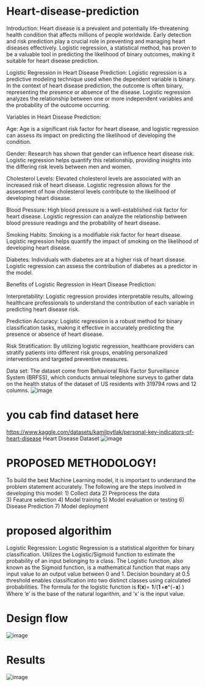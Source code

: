 # Heart-disease-prediction

Introduction:
Heart disease is a prevalent and potentially life-threatening health condition that affects millions of people worldwide. Early detection and risk prediction play a crucial role in preventing and managing heart diseases effectively. Logistic regression, a statistical method, has proven to be a valuable tool in predicting the likelihood of binary outcomes, making it suitable for heart disease prediction.

Logistic Regression in Heart Disease Prediction:
Logistic regression is a predictive modeling technique used when the dependent variable is binary. In the context of heart disease prediction, the outcome is often binary, representing the presence or absence of the disease. Logistic regression analyzes the relationship between one or more independent variables and the probability of the outcome occurring.

Variables in Heart Disease Prediction:

Age: Age is a significant risk factor for heart disease, and logistic regression can assess its impact on predicting the likelihood of developing the condition.

Gender: Research has shown that gender can influence heart disease risk. Logistic regression helps quantify this relationship, providing insights into the differing risk levels between men and women.

Cholesterol Levels: Elevated cholesterol levels are associated with an increased risk of heart disease. Logistic regression allows for the assessment of how cholesterol levels contribute to the likelihood of developing heart disease.

Blood Pressure: High blood pressure is a well-established risk factor for heart disease. Logistic regression can analyze the relationship between blood pressure readings and the probability of heart disease.

Smoking Habits: Smoking is a modifiable risk factor for heart disease. Logistic regression helps quantify the impact of smoking on the likelihood of developing heart disease.

Diabetes: Individuals with diabetes are at a higher risk of heart disease. Logistic regression can assess the contribution of diabetes as a predictor in the model.

Benefits of Logistic Regression in Heart Disease Prediction:

Interpretability: Logistic regression provides interpretable results, allowing healthcare professionals to understand the contribution of each variable in predicting heart disease risk.

Prediction Accuracy: Logistic regression is a robust method for binary classification tasks, making it effective in accurately predicting the presence or absence of heart disease.

Risk Stratification: By utilizing logistic regression, healthcare providers can stratify patients into different risk groups, enabling personalized interventions and targeted preventive measures.

Data set:
The dataset come from Behavioral Risk Factor Surveillance System (BRFSS), which conducts annual telephone surveys to gather data on the health status of the dataset of US residents with 319794 rows and 12 columns.
![image](https://github.com/SwathiMurapaka/Heart-disease-predction/assets/127839306/0c0f43b7-9bf6-4bba-8fd1-e509229eec1d)

# you cab find dataset here
https://www.kaggle.com/datasets/kamilpytlak/personal-key-indicators-of-heart-disease
Heart Disease Dataset
![image](https://github.com/SwathiMurapaka/Heart-disease-predction/assets/127839306/016f4e00-fba3-4118-b458-01e57078c069)

# PROPOSED METHODOLOGY!

To build the best Machine Learning model, it is important to understand the problem statement accurately.
The following are the steps involved in developing this model:
                1) Collect data
                2) Preprocess the data   
                3) Feature selection
                4) Model training
                5) Model evaluation or testing
                6) Disease Prediction
                7) Model deployment
# proposed algorithim
Logistic Regression:
Logistic Regression is a statistical algorithm for binary classification.
Utilizes the Logistic/Sigmoid function to estimate the probability of an input belonging to a class.
The Logistic function, also known as the Sigmoid function, is a mathematical function that maps any input value to an output value between 0 and 1.
Decision boundary at 0.5 threshold enables classification into two distinct classes using calculated probabilities.	
The formula for the logistic function is  𝐟(𝐱)=  𝟏/(𝟏+𝐞^(−𝐱) )
Where ‘e’ is the base of the natural logarithm, and ‘x’ is the input value.

# Design flow
![image](https://github.com/SwathiMurapaka/Heart-disease-predction/assets/127839306/f68af996-b9bf-45cb-986e-39f16f05d3dc)

# Results
![image](https://github.com/SwathiMurapaka/Heart-disease-predction/assets/127839306/38c1d12f-9d40-4fbe-a8f4-39fdb1ad9cdf)




